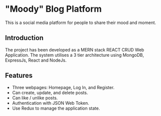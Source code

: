 # "Moody" Blog Platform

This is a social media platform for people to share their mood and moment. 

## Introduction
The project has been developed as a MERN stack REACT CRUD Web Application. The system utilises a 3 tier architecture using MongoDB, ExpressJs, React and NodeJs.

## Features
- Three webpages: Homepage, Log In, and Register.
- Can create, update, and delete posts.
- Can like / unlike posts.
- Authentication with JSON Web Token.
- Use Redux to manage the application state.
